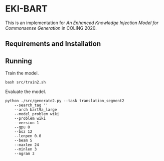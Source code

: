 # EKI-BART

This is an implementation for *An Enhanced Knowledge Injection Model for Commonsense Generation* in COLING 2020.


## Requirements and Installation

## Running

Train the model.
```
bash src/train2.sh
```

Evaluate the model.
```
python ./src/generate2.py --task translation_segment2
    --search_tag '' 
    --arch bart9a_large
    --model_problem wiki
    --problem wiki
    --version 1 
    --gpu 0 
    --bsz 12
    --lenpen 0.0 
    --beam 5 
    --maxlen 24 
    --minlen 3 
    --ngram 3 
```
